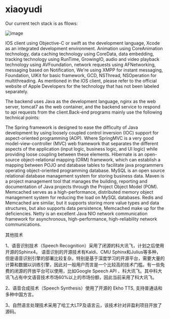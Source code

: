 # xiaoyudi
Our current tech stack is as fllows:

![image](https://github.com/xiaoyudi-China/xiaoyudi_iOS/blob/master/tech_stack.png)

IOS client using Objective-C or swift as the development language, Xcode as an integrated development environment. Animation using CoreAnimation technology, data caching technology using CoreData, data embedding, tracking technology using RunTime, GrowingIO, audio and video playback technology using AVFoundation, network requests using AFNetworking, messaging based on Notification, We're using XMPP for instant messaging, Foundation, UIKit for basic framework, GCD, NSThread, NSOperation for multithreading. As mentioned in the IOS client, please refer to the official website of Apple Developers for the technology that has not been labeled separately.

The backend uses Java as the development language, nginx as the web server, tomcat7 as the web container, and the backend service to respond to api requests from the client.Back-end programs mainly use the following technical points:

The Spring framework is designed to ease the difficulty of Java development by using loosely coupled control inversion (IOC) support for aspect-oriented programming (AOP). Where SpringMVC is a very good model-view-controller (MVC) web framework that separates the different aspects of the application (input logic, business logic, and UI logic) while providing loose coupling between these elements. 
Hibernate is an open-source object-relational mapping (ORM) framework, which can establish a mapping between POJO and database tables to facilitate java programmers operating object-oriented programming database. 
MySQL is an open source relational database management system for storing business data. 
Maven is a project management tool that manages the building, reporting and documentation of Java projects through the Project Object Model (POM). 
Memcached serves as a high-performance, distributed memory object management system for reducing the load on MySQL databases. 
Redis and Memcached are similar, but it supports storing more value types and data structures, but also supports data persistence, Memcached make up for the deficiencies.
Netty is an excellent Java NIO network communication framework for asynchronous, high-performance, high-reliability network communications.

其他技术

1、语音识别技术（Speech Recognition）采用了闭源的科大讯飞，计划之后使用开源的Sphinx4。
语音识别的开源技术有Kaldi、CMU Sphinx和Julius等多种，但是语音识别引擎的部署比较复杂。特别是基于深度学习的开源平台，需要大量的计算和数据以训练引擎，因此对一般用户而言是一个比较高的技术门槛。有一些免费的闭源的开放平台可以使用，比如Google Speech API 、科大讯飞。其中科大讯飞占有中文语音技术市场60%以上的市场份额，因此当前采用了科大讯飞。

2、语音合成技术（Speech Synthesis）使用了开源的 Ekho TTS, 支持普通话和多种中国方言。

3、自然语言处理技术采用了哈工大LTP及语言云，该技术针对非盈利项目开放了源码。
